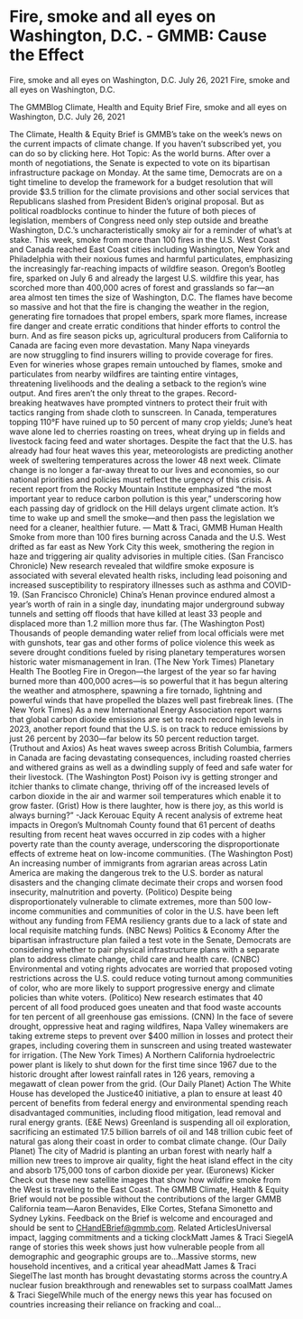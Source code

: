 # Fire, smoke and all eyes on Washington, D.C. - GMMB: Cause the Effect


Fire, smoke and all eyes on Washington, D.C.
July 26, 2021
Fire, smoke and all eyes on Washington, D.C.
 
The GMMBlog
Climate, Health and Equity Brief Fire, smoke and all eyes on Washington, D.C.
July 26, 2021
 
The Climate, Health & Equity Brief is GMMB’s take on the week’s news on the current impacts of climate change. If you haven’t subscribed yet, you can do so by clicking here.
Hot Topic: As the world burns. After over a month of negotiations, the Senate is expected to vote on its bipartisan infrastructure package on Monday. At the same time, Democrats are on a tight timeline to develop the framework for a budget resolution that will provide $3.5 trillion for the climate provisions and other social services that Republicans slashed from President Biden’s original proposal. But as political roadblocks continue to hinder the future of both pieces of legislation, members of Congress need only step outside and breathe Washington, D.C.’s uncharacteristically smoky air for a reminder of what’s at stake.
This week, smoke from more than 100 fires in the U.S. West Coast and Canada reached East Coast cities including Washington, New York and Philadelphia with their noxious fumes and harmful particulates, emphasizing the increasingly far-reaching impacts of wildfire season. Oregon’s Bootleg fire, sparked on July 6 and already the largest U.S. wildfire this year, has scorched more than 400,000 acres of forest and grasslands so far—an area almost ten times the size of Washington, D.C. The flames have become so massive and hot that the fire is changing the weather in the region, generating fire tornadoes that propel embers, spark more flames, increase fire danger and create erratic conditions that hinder efforts to control the burn.
And as fire season picks up, agricultural producers from California to Canada are facing even more devastation. Many Napa vineyards are now struggling to find insurers willing to provide coverage for fires. Even for wineries whose grapes remain untouched by flames, smoke and particulates from nearby wildfires are tainting entire vintages, threatening livelihoods and the dealing a setback to the region’s wine output.
And fires aren’t the only threat to the grapes. Record-breaking heatwaves have prompted vintners to protect their fruit with tactics ranging from shade cloth to sunscreen. In Canada, temperatures topping 110°F have ruined up to 50 percent of many crop yields; June’s heat wave alone led to cherries roasting on trees, wheat drying up in fields and livestock facing feed and water shortages.
Despite the fact that the U.S. has already had four heat waves this year, meteorologists are predicting another week of sweltering temperatures across the lower 48 next week. Climate change is no longer a far-away threat to our lives and economies, so our national priorities and policies must reflect the urgency of this crisis. A recent report from the Rocky Mountain Institute emphasized “the most important year to reduce carbon pollution is this year,” underscoring how each passing day of gridlock on the Hill delays urgent climate action. It’s time to wake up and smell the smoke—and then pass the legislation we need for a cleaner, healthier future.
— Matt & Traci, GMMB
Human Health
Smoke from more than 100 fires burning across Canada and the U.S. West drifted as far east as New York City this week, smothering the region in haze and triggering air quality advisories in multiple cities. (San Francisco Chronicle)
New research revealed that wildfire smoke exposure is associated with several elevated health risks, including lead poisoning and increased susceptibility to respiratory illnesses such as asthma and COVID-19. (San Francisco Chronicle)
China’s Henan province endured almost a year’s worth of rain in a single day, inundating major underground subway tunnels and setting off floods that have killed at least 33 people and displaced more than 1.2 million more thus far. (The Washington Post)
Thousands of people demanding water relief from local officials were met with gunshots, tear gas and other forms of police violence this week as severe drought conditions fueled by rising planetary temperatures worsen historic water mismanagement in Iran. (The New York Times)
Planetary Health
The Bootleg Fire in Oregon—the largest of the year so far having burned more than 400,000 acres—is so powerful that it has begun altering the weather and atmosphere, spawning a fire tornado, lightning and powerful winds that have propelled the blazes well past firebreak lines. (The New York Times)
As a new International Energy Association report warns that global carbon dioxide emissions are set to reach record high levels in 2023, another report found that the U.S. is on track to reduce emissions by just 26 percent by 2030—far below its 50 percent reduction target. (Truthout and Axios)
As heat waves sweep across British Columbia, farmers in Canada are facing devastating consequences, including roasted cherries and withered grains as well as a dwindling supply of feed and safe water for their livestock. (The Washington Post)
Poison ivy is getting stronger and itchier thanks to climate change, thriving off of the increased levels of carbon dioxide in the air and warmer soil temperatures which enable it to grow faster. (Grist)
How is there laughter, how is there joy, as this world is always burning?”
-Jack Kerouac
Equity
A recent analysis of extreme heat impacts in Oregon’s Multnomah County found that 61 percent of deaths resulting from recent heat waves occurred in zip codes with a higher poverty rate than the county average, underscoring the disproportionate effects of extreme heat on low-income communities. (The Washington Post)
An increasing number of immigrants from agrarian areas across Latin America are making the dangerous trek to the U.S. border as natural disasters and the changing climate decimate their crops and worsen food insecurity, malnutrition and poverty. (Politico)
Despite being disproportionately vulnerable to climate extremes, more than 500 low-income communities and communities of color in the U.S. have been left without any funding from FEMA resiliency grants due to a lack of state and local requisite matching funds. (NBC News)
Politics & Economy
After the bipartisan infrastructure plan failed a test vote in the Senate, Democrats are considering whether to pair physical infrastructure plans with a separate plan to address climate change, child care and health care. (CNBC)
Environmental and voting rights advocates are worried that proposed voting restrictions across the U.S. could reduce voting turnout among communities of color, who are more likely to support progressive energy and climate policies than white voters. (Politico)
New research estimates that 40 percent of all food produced goes uneaten and that food waste accounts for ten percent of all greenhouse gas emissions. (CNN)
In the face of severe drought, oppressive heat and raging wildfires, Napa Valley winemakers are taking extreme steps to prevent over $400 million in losses and protect their grapes, including covering them in sunscreen and using treated wastewater for irrigation. (The New York Times)
A Northern California hydroelectric power plant is likely to shut down for the first time since 1967 due to the historic drought after lowest rainfall rates in 126 years, removing a megawatt of clean power from the grid. (Our Daily Planet)
Action
The White House has developed the Justice40 initiative, a plan to ensure at least 40 percent of benefits from federal energy and environmental spending reach disadvantaged communities, including flood mitigation, lead removal and rural energy grants. (E&E News)
Greenland is suspending all oil exploration, sacrificing an estimated 17.5 billion barrels of oil and 148 trillion cubic feet of natural gas along their coast in order to combat climate change. (Our Daily Planet)
The city of Madrid is planting an urban forest with nearly half a million new trees to improve air quality, fight the heat island effect in the city and absorb 175,000 tons of carbon dioxide per year. (Euronews)
Kicker
Check out these new satellite images that show how wildfire smoke from the West is traveling to the East Coast.
The GMMB Climate, Health & Equity Brief would not be possible without the contributions of the larger GMMB California team—Aaron Benavides, Elke Cortes, Stefana Simonetto and Sydney Lykins. Feedback on the Brief is welcome and encouraged and should be sent to CHandEBrief@gmmb.com.
Related ArticlesUniversal impact, lagging commitments and a ticking clockMatt James & Traci SiegelA range of stories this week shows just how vulnerable people from all demographic and geographic groups are to…Massive storms, new household incentives, and a critical year aheadMatt James & Traci SiegelThe last month has brought devastating storms across the country.A nuclear fusion breakthrough and renewables set to surpass coalMatt James & Traci SiegelWhile much of the energy news this year has focused on countries increasing their reliance on fracking and coal…
